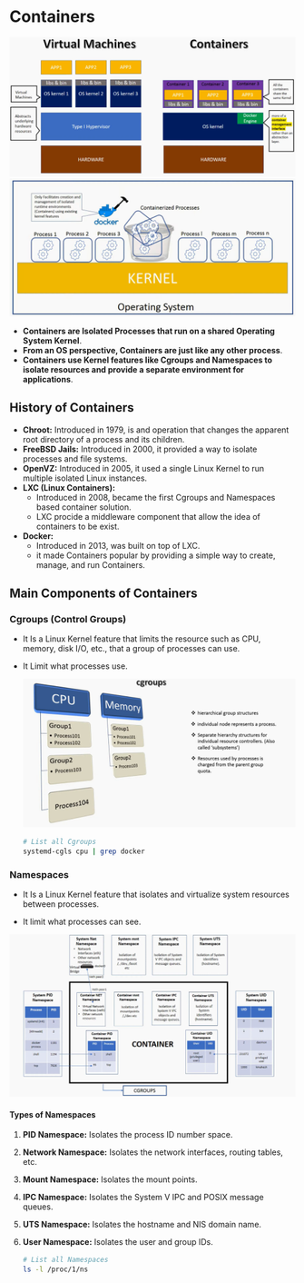 # Containers

![alt text](images/vm-vs-containers.png)
![alt text](images/what-is-container.png)

- **Containers are Isolated Processes that run on a shared Operating System Kernel**.
- **From an OS perspective, Containers are just like any other process**.
- **Containers use Kernel features like Cgroups and Namespaces to isolate resources and provide a separate environment for applications**.

## History of Containers

- **Chroot:** Introduced in 1979, is and operation that changes the apparent root directory of a process and its children.
- **FreeBSD Jails:** Introduced in 2000, it provided a way to isolate processes and file systems.
- **OpenVZ:** Introduced in 2005, it used a single Linux Kernel to run multiple isolated Linux instances.
- **LXC (Linux Containers):**
  - Introduced in 2008, became the first Cgroups and Namespaces based container solution.
  - LXC procide a middleware component that allow the idea of containers to be exist.
- **Docker:**
  - Introduced in 2013, was built on top of LXC.
  - it made Containers popular by providing a simple way to create, manage, and run Containers.

## Main Components of Containers

### Cgroups (Control Groups)

- It Is a Linux Kernel feature that limits the resource such as CPU, memory, disk I/O, etc., that a group of processes can use.
- It Limit what processes use.

  ![alt text](images/cgroups.png)

  ```sh
  # List all Cgroups
  systemd-cgls cpu | grep docker
  ```

### Namespaces

- It Is a Linux Kernel feature that isolates and virtualize system resources between processes.

- It limit what processes can see.

![alt text](images/namespaces.png)

#### Types of Namespaces

1. **PID Namespace:** Isolates the process ID number space.
1. **Network Namespace:** Isolates the network interfaces, routing tables, etc.
1. **Mount Namespace:** Isolates the mount points.
1. **IPC Namespace:** Isolates the System V IPC and POSIX message queues.
1. **UTS Namespace:** Isolates the hostname and NIS domain name.
1. **User Namespace:** Isolates the user and group IDs.

   ```sh
   # List all Namespaces
   ls -l /proc/1/ns
   ```

